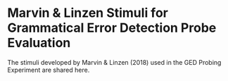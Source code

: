 # Marvin & Linzen Stimuli for Grammatical Error Detection Probe Evaluation 

The stimuli developed by Marvin & Linzen (2018) used in the GED Probing Experiment are shared here. 
